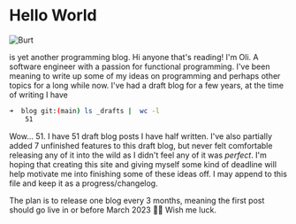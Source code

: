 # Hello World

![Burt](https://media.giphy.com/media/9rOf9y6mtH78hTdToQ/giphy.gif)

is yet another programming blog. Hi anyone that's reading! I'm Oli. A software engineer with a passion for functional programming. I've been meaning to write up some of my ideas on programming and perhaps other topics for a long while now. I've had a draft blog for a few years, at the time of writing I have

```bash
➜  blog git:(main) ls _drafts |  wc -l
    51
```

Wow... 51. I have 51 draft blog posts I have half written. I've also partially added 7 unfinished features to this draft blog, but never felt comfortable releasing any of it into the wild as I didn't feel any of it was _perfect_. I'm hoping that creating this site and giving myself some kind of deadline will help motivate me into finishing some of these ideas off. I may append to this file and keep it as a progress/changelog.

The plan is to release one blog every 3 months, meaning the first post should go live in or before March 2023 🤞🏻 Wish me luck.
